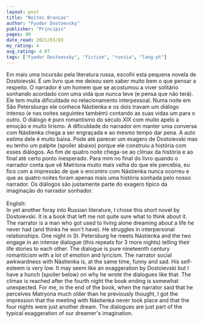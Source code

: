 ```yaml
---
layout: post
title: "Noites Brancas"
author: "Fyodor Dostoevsky"
publisher: "Principis"
pages: 80
date_read: 2021/03/03
my_rating: 4
avg_rating: 4.07
tags: ["Fyodor Dostoevsky", "fiction", "russia", "lang-pt"]
---
```


Em mais uma incursão pela literatura russa, escolhi esta pequena novela de Dostoievski. É um livro que me deixou sem saber muito bem o que pensar a respeito. O narrador é um homem que se acostumou a viver solitário sonhando acordado com uma vida que nunca teve (e pensa que não terá). Ele tem muita dificuldade no relacionamento interpessoal. Numa noite em São Petersburgo ele conhece Nástienka e os dois travam um diálogo intenso (e nas noites seguintes também) contando as suas vidas um para o outro. O diálogo é puro romantismo do século XIX com muito apelo a emoção e muito lirismo. A dificuldade do narrador em manter uma conversa com Nástienka chega a ser engraçada e ao mesmo tempo dar pena. A auto estima dele é muito baixa. Pode até parecer um exagero de Dostoievski  mas eu tenho um palpite (spoiler abaixo) porque ele construiu a história com esses diálogos. Ao fim de quatro noite chega-se ao clímax da história e ao final até certo ponto inesperado. <spoiler> Para mim no final do livro quando o narrador conta que vê Matriona muito mais velha do que ele percebia, eu fico com a impressão de que o encontro com Nástienka nunca ocorreu e que as quatro noites foram apenas mais uma história sonhada pelo nosso narrador. Os diálogos são justamente parte do exagero típico da imaginação do narrador sonhador.</spoiler><br/><br/>English:<br/>In yet another foray into Russian literature, I chose this short novel by Dostoievski. It is a book that left me not quite sure what to think about it. The narrator is a man who got used to living alone dreaming about a life he never had (and thinks he won't have). He struggles in interpersonal relationships. One night in St. Petersburg he meets Nástienka and the two engage in an intense dialogue (this repeats for 3 more nights) telling their life stories to each other. The dialogue is pure nineteenth century romanticism with a lot of emotion and lyricism. The narrator social awkwardness with Nástienka is, at the same time, funny and sad. His self-esteem is very low. It may seem like an exaggeration by Dostoievski but I have a hunch (spoiler below) on why he wrote the dialogues like that. The climax is reached after the fourth night the book ending is somewhat unexpected. <spoiler> For me, in the end of the book, when the narrator said that he perceives Matryona much older than he previously thought, I got the impression that the meeting with Nástienka never took place and that the four nights were just another dream. The dialogues are just part of the typical exaggeration of our dreamer's imagination. </spoiler>

